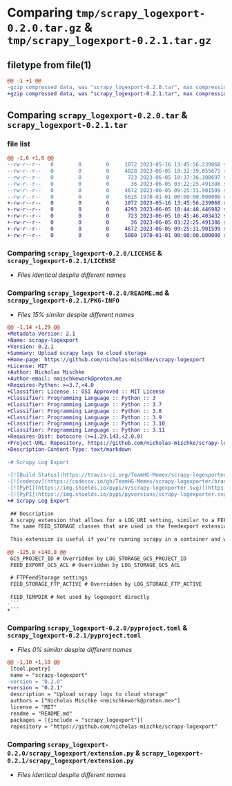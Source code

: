 # Comparing `tmp/scrapy_logexport-0.2.0.tar.gz` & `tmp/scrapy_logexport-0.2.1.tar.gz`

## filetype from file(1)

```diff
@@ -1 +1 @@
-gzip compressed data, was "scrapy_logexport-0.2.0.tar", max compression
+gzip compressed data, was "scrapy_logexport-0.2.1.tar", max compression
```

## Comparing `scrapy_logexport-0.2.0.tar` & `scrapy_logexport-0.2.1.tar`

### file list

```diff
@@ -1,6 +1,6 @@
--rw-r--r--   0        0        0     1072 2023-05-16 13:45:56.239068 scrapy_logexport-0.2.0/LICENSE
--rw-r--r--   0        0        0     4828 2023-06-05 10:32:39.055671 scrapy_logexport-0.2.0/README.md
--rw-r--r--   0        0        0      723 2023-06-05 10:37:36.308697 scrapy_logexport-0.2.0/pyproject.toml
--rw-r--r--   0        0        0       36 2023-06-05 03:22:25.491386 scrapy_logexport-0.2.0/scrapy_logexport/__init__.py
--rw-r--r--   0        0        0     4672 2023-06-05 09:25:31.901599 scrapy_logexport-0.2.0/scrapy_logexport/extension.py
--rw-r--r--   0        0        0     5615 1970-01-01 00:00:00.000000 scrapy_logexport-0.2.0/PKG-INFO
+-rw-r--r--   0        0        0     1072 2023-05-16 13:45:56.239068 scrapy_logexport-0.2.1/LICENSE
+-rw-r--r--   0        0        0     4293 2023-06-05 10:44:48.446982 scrapy_logexport-0.2.1/README.md
+-rw-r--r--   0        0        0      723 2023-06-05 10:45:46.403432 scrapy_logexport-0.2.1/pyproject.toml
+-rw-r--r--   0        0        0       36 2023-06-05 03:22:25.491386 scrapy_logexport-0.2.1/scrapy_logexport/__init__.py
+-rw-r--r--   0        0        0     4672 2023-06-05 09:25:31.901599 scrapy_logexport-0.2.1/scrapy_logexport/extension.py
+-rw-r--r--   0        0        0     5080 1970-01-01 00:00:00.000000 scrapy_logexport-0.2.1/PKG-INFO
```

### Comparing `scrapy_logexport-0.2.0/LICENSE` & `scrapy_logexport-0.2.1/LICENSE`

 * *Files identical despite different names*

### Comparing `scrapy_logexport-0.2.0/README.md` & `scrapy_logexport-0.2.1/PKG-INFO`

 * *Files 15% similar despite different names*

```diff
@@ -1,14 +1,29 @@
+Metadata-Version: 2.1
+Name: scrapy-logexport
+Version: 0.2.1
+Summary: Upload scrapy logs to cloud storage
+Home-page: https://github.com/nicholas-mischke/scrapy-logexport
+License: MIT
+Author: Nicholas Mischke
+Author-email: nmischkework@proton.me
+Requires-Python: >=3.7,<4.0
+Classifier: License :: OSI Approved :: MIT License
+Classifier: Programming Language :: Python :: 3
+Classifier: Programming Language :: Python :: 3.7
+Classifier: Programming Language :: Python :: 3.8
+Classifier: Programming Language :: Python :: 3.9
+Classifier: Programming Language :: Python :: 3.10
+Classifier: Programming Language :: Python :: 3.11
+Requires-Dist: botocore (>=1.29.143,<2.0.0)
+Project-URL: Repository, https://github.com/nicholas-mischke/scrapy-logexport
+Description-Content-Type: text/markdown
 
-# Scrapy Log Export
 
-[![Build Status](https://travis-ci.org/TeamHG-Memex/scrapy-logexporter.svg?branch=master)](https://travis-ci.org/TeamHG-Memex/scrapy-logexporter)
-[![codecov](https://codecov.io/gh/TeamHG-Memex/scrapy-logexporter/branch/master/graph/badge.svg)](https://codecov.io/gh/TeamHG-Memex/scrapy-logexporter)
-[![PyPI](https://img.shields.io/pypi/v/scrapy-logexporter.svg)](https://pypi.python.org/pypi/scrapy-logexporter)
-[![PyPI](https://img.shields.io/pypi/pyversions/scrapy-logexporter.svg)](https://pypi.python.org/pypi/scrapy-logexporter)
+# Scrapy Log Export
 
 ## Description
 A scrapy extension that allows for a LOG_URI setting, similar to a FEED_URI setting.
 The same FEED_STORAGE classes that are used in the feedexport extensions are used here.
 
 This extension is useful if you're running scrapy in a container and want to store your logs with a cloud service provider.
 
@@ -125,8 +140,8 @@
 GCS_PROJECT_ID # Overridden by LOG_STORAGE_GCS_PROJECT_ID
 FEED_EXPORT_GCS_ACL # Overridden by LOG_STORAGE_GCS_ACL
 
 # FTPFeedStorage settings
 FEED_STORAGE_FTP_ACTIVE # Overridden by LOG_STORAGE_FTP_ACTIVE
 
 FEED_TEMPDIR # Not used by logexport directly
-```
+```
```

### Comparing `scrapy_logexport-0.2.0/pyproject.toml` & `scrapy_logexport-0.2.1/pyproject.toml`

 * *Files 0% similar despite different names*

```diff
@@ -1,10 +1,10 @@
 [tool.poetry]
 name = "scrapy-logexport"
-version = "0.2.0"
+version = "0.2.1"
 description = "Upload scrapy logs to cloud storage"
 authors = ["Nicholas Mischke <nmischkework@proton.me>"]
 license = "MIT"
 readme = "README.md"
 packages = [{include = "scrapy_logexport"}]
 repository = "https://github.com/nicholas-mischke/scrapy-logexport"
```

### Comparing `scrapy_logexport-0.2.0/scrapy_logexport/extension.py` & `scrapy_logexport-0.2.1/scrapy_logexport/extension.py`

 * *Files identical despite different names*

